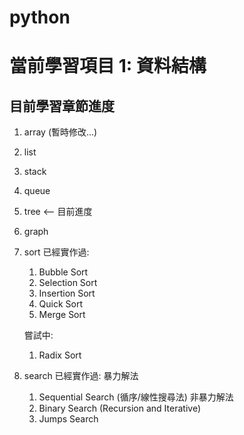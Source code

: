 # python

# 當前學習項目 1: 資料結構
## 目前學習章節進度
  1. array (暫時修改...)
  2. list
  3. stack
  4. queue
  5. tree <-- 目前進度
  6. graph
  7. sort
      已經實作過:
        1. Bubble Sort
        2. Selection Sort
        3. Insertion Sort
        4. Quick Sort
        5. Merge Sort

      嘗試中:
        1. Radix Sort
        
  8. search
      已經實作過:
        暴力解法
        1. Sequential Search (循序/線性搜尋法)
        非暴力解法
        2. Binary Search (Recursion and Iterative)
        3. Jumps Search